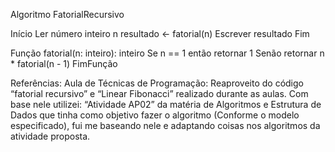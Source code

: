 Algoritmo FatorialRecursivo

Início
    Ler número inteiro n
    resultado ← fatorial(n)
    Escrever resultado
Fim

Função fatorial(n: inteiro): inteiro
    Se n == 1 então
        retornar 1
    Senão
        retornar n * fatorial(n - 1)
FimFunção

Referências:
Aula de Técnicas de Programação: Reaproveito do código “fatorial recursivo” e “Linear Fibonacci” realizado durante as aulas. Com base nele utilizei: 
“Atividade AP02” da matéria de Algoritmos e Estrutura de Dados que tinha como objetivo fazer o algoritmo (Conforme o modelo especificado), fui me baseando nele e adaptando coisas nos algoritmos da atividade proposta.

